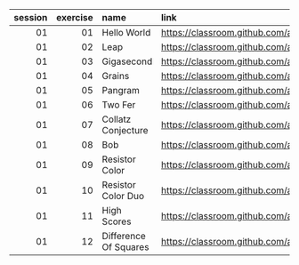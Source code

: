 
|   session |   exercise | name                     | link                                    | DONE |
|----------:|-----------:|:-------------------------|:----------------------------------------|---   |
|        01 |         01 | Hello World              | https://classroom.github.com/a/vBkKmXAj | [x]  |
|        01 |         02 | Leap                     | https://classroom.github.com/a/nvrmEstA | [ ]  |
|        01 |         03 | Gigasecond               | https://classroom.github.com/a/Y9dnRAgp | [ ]  |
|        01 |         04 | Grains                   | https://classroom.github.com/a/Y6rOdzyX | [x]  |
|        01 |         05 | Pangram                  | https://classroom.github.com/a/gHzKvyRX | [ ]  |
|        01 |         06 | Two Fer                  | https://classroom.github.com/a/pxiF6aCs | [x]  |
|        01 |         07 | Collatz Conjecture       | https://classroom.github.com/a/GPkNeGlk | [ ]  |
|        01 |         08 | Bob                      | https://classroom.github.com/a/O5qKk3Di | [ ]  |
|        01 |         09 | Resistor Color           | https://classroom.github.com/a/vS648Z3p | [ ]  |
|        01 |         10 | Resistor Color Duo       | https://classroom.github.com/a/TwvMuVOg | [ ]  |
|        01 |         11 | High Scores              | https://classroom.github.com/a/bGF9er6b | [x]|
|        01 |         12 | Difference Of Squares    | https://classroom.github.com/a/J4Cu1cZJ | [ ]  |


